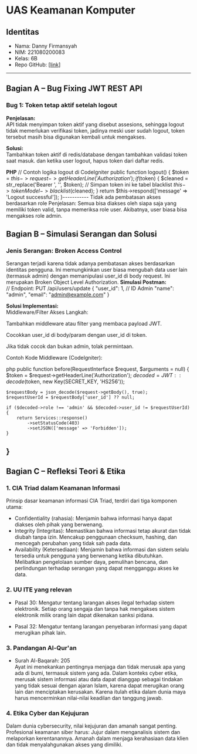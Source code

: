 # UAS Keamanan Komputer

## Identitas
- Nama: Danny Firmansyah
- NIM: 221080200083
- Kelas: 6B
- Repo GitHub: [[link](https://github.com/furkhannsheo/UAS_PENGAMANAN-SISTEM-KOMPUTER.git)]

---

## Bagian A – Bug Fixing JWT REST API

### Bug 1: Token tetap aktif setelah logout
**Penjelasan:**  
API tidak menyimpan token aktif yang disebut assesions, sehingga logout tidak memerlukan verifikasi token, jadinya meski user sudah logout, token tersebut masih bisa digunakan kembali untuk mengakses.

**Solusi:**  
Tambahkan token aktif di redis/database dengan tambahkan validasi token saat masuk. dan ketika user logout, hapus token dari daftar redis.

**PHP**
// Contoh logika logout di CodeIgniter
public function logout()
{
    $token = $this->request->getHeaderLine('Authorization');
    if ($token) {
        $cleaned = str_replace('Bearer ', '', $token);
        // Simpan token ini ke tabel blacklist
        $this->tokenModel->blacklist($cleaned);
    }
    return $this->respond(['message' => 'Logout successful']);
}-----------
Tidak ada pembatasan akses berdasarkan role
Penjelasan:
Semua bisa diakses oleh siapa saja yang memiliki token valid, tanpa memeriksa role user. Akibatnya, user biasa bisa mengakses role admin.


## Bagian B – Simulasi Serangan dan Solusi

### Jenis Serangan: Broken Access Control
Serangan terjadi karena tidak adanya pembatasan akses berdasarkan identitas pengguna. Ini memungkinkan user biasa mengubah data user lain (termasuk admin) dengan memanipulasi user_id di body request. Ini merupakan Broken Object Level Authorization.
**Simulasi Postman:**  
// Endpoint: PUT /api/users/update
{
  "user_id": 1,   // ID Admin
  "name": "admin",
  "email": "admin@example.com"
}

**Solusi Implementasi:**  
Middleware/Filter Akses
Langkah:

Tambahkan middleware atau filter yang membaca payload JWT.

Cocokkan user_id di body/param dengan user_id di token.

Jika tidak cocok dan bukan admin, tolak permintaan.

Contoh Kode Middleware (CodeIgniter):

php
public function before(RequestInterface $request, $arguments = null)
{
    $token = $request->getHeaderLine('Authorization');
    $decoded = JWT::decode($token, new Key(SECRET_KEY, 'HS256'));
    
    $requestBody = json_decode($request->getBody(), true);
    $requestUserId = $requestBody['user_id'] ?? null;

    if ($decoded->role !== 'admin' && $decoded->user_id != $requestUserId) {
        return Services::response()
            ->setStatusCode(403)
            ->setJSON(['message' => 'Forbidden']);
    }
}
---

## Bagian C – Refleksi Teori & Etika

### 1. CIA Triad dalam Keamanan Informasi  
Prinsip dasar keamanan informasi CIA Triad, terdiri dari tiga komponen utama:

- Confidentiality (rahasia): Menjamin bahwa informasi hanya dapat diakses oleh pihak yang berwenang. 
- Integrity (Integritas): Memastikan bahwa informasi tetap akurat dan tidak diubah tanpa izin. Mencakup penggunaan checksum, hashing, dan mencegah perubahan yang tidak sah pada data.
- Availability (Ketersediaan): Menjamin bahwa informasi dan sistem selalu tersedia untuk pengguna yang berwenang ketika dibutuhkan. Melibatkan pengelolaan sumber daya, pemulihan bencana, dan perlindungan terhadap serangan yang dapat mengganggu akses ke data.

### 2. UU ITE yang relevan 
- Pasal 30: Mengatur tentang larangan akses ilegal terhadap sistem elektronik. Setiap orang sengaja dan tanpa hak mengakses sistem elektronik milik orang lain dapat dikenakan sanksi pidana.

- Pasal 32: Mengatur tentang larangan penyebaran informasi yang dapat merugikan pihak lain. 

### 3. Pandangan Al-Qur'an  
- Surah Al-Baqarah: 205  
Ayat ini menekankan pentingnya menjaga dan tidak merusak apa yang ada di bumi, termasuk sistem yang ada. Dalam konteks cyber etika, merusak sistem informasi atau data dapat dianggap sebagai tindakan yang tidak sesuai dengan ajaran Islam, karena dapat merugikan orang lain dan menciptakan kerusakan. Karena itulah etika dalam dunia maya harus mencerminkan nilai-nilai keadilan dan tanggung jawab.

### 4. Etika Cyber dan Kejujuran  
Dalam dunia cybersecurity, nilai kejujuran dan amanah sangat penting. Profesional keamanan siber harus: Jujur dalam menganalisis sistem dan melaporkan kerentanannya. Amanah dalam menjaga kerahasiaan data klien dan tidak menyalahgunakan akses yang dimiliki.
